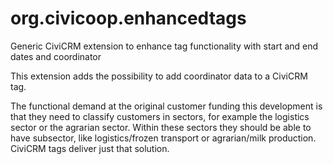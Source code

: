 org.civicoop.enhancedtags
=========================

Generic CiviCRM extension to enhance tag functionality with start and end dates and coordinator

This extension adds the possibility to add coordinator data to a CiviCRM tag. 

The functional demand at the original customer funding this development is that they need to classify customers in sectors, for example
the logistics sector or the agrarian sector. Within these sectors they should be able to have subsector, like
logistics/frozen transport or agrarian/milk production. CiviCRM tags deliver just that solution.

